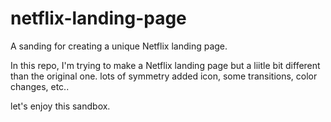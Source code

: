 # netflix-landing-page
A sanding for creating a unique Netflix landing page.

In this repo, I'm trying to make a Netflix landing page but a liitle bit different than the original one.
lots of symmetry added icon, some transitions, color changes, etc..

let's enjoy this sandbox.
